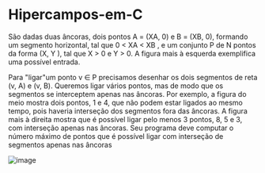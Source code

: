 # Hipercampos-em-C

  São dadas duas âncoras, dois pontos A = (XA, 0) e B = (XB, 0), formando um segmento
horizontal, tal que 0 < XA < XB , e um conjunto P de N pontos da forma (X, Y ), tal que X > 0
e Y > 0. A figura mais à esquerda exemplifica uma possível entrada.

  Para "ligar"um ponto v ∈ P precisamos desenhar os dois segmentos de reta (v, A) e (v, B).
Queremos ligar vários pontos, mas de modo que os segmentos se interceptem apenas nas âncoras.
Por exemplo, a figura do meio mostra dois pontos, 1 e 4, que não podem estar ligados ao mesmo
tempo, pois haveria interseção dos segmentos fora das âncoras. A figura mais à direita mostra que
é possível ligar pelo menos 3 pontos, 8, 5 e 3, com interseção apenas nas âncoras. Seu programa
deve computar o número máximo de pontos que é possível ligar com interseção de segmentos
apenas nas âncoras

![image](https://user-images.githubusercontent.com/51514914/234063298-542c1a3c-b7c8-4fa6-bdf6-25d8a6c61e19.png)

